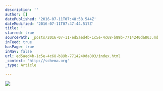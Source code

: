 ```yaml
---
description: ''
author: []
datePublished: '2016-07-11T07:48:58.544Z'
dateModified: '2016-07-11T07:47:44.517Z'
title: ''
starred: true
sourcePath: _posts/2016-07-11-ed5aed4b-1c5e-4c68-b89b-7714240da803.md
inFeed: true
hasPage: true
inNav: false
url: ed5aed4b-1c5e-4c68-b89b-7714240da803/index.html
_context: 'http://schema.org'
_type: Article

---
```

![](https://the-grid-user-content.s3-us-west-2.amazonaws.com/86723e23-5866-46ef-a92d-7f0f01bef9aa.png)